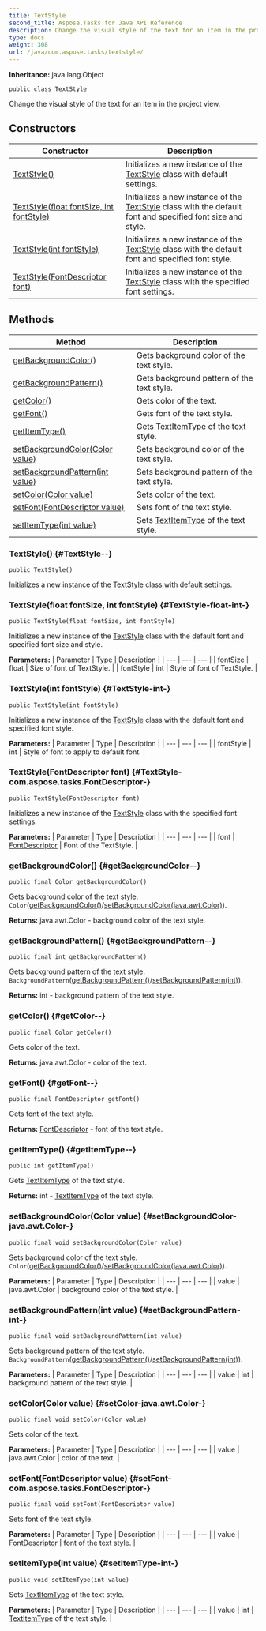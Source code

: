 ```yaml
---
title: TextStyle
second_title: Aspose.Tasks for Java API Reference
description: Change the visual style of the text for an item in the project view.
type: docs
weight: 308
url: /java/com.aspose.tasks/textstyle/
---
```


**Inheritance:**
java.lang.Object
```
public class TextStyle
```

Change the visual style of the text for an item in the project view.
## Constructors

| Constructor | Description |
| --- | --- |
| [TextStyle()](#TextStyle--) | Initializes a new instance of the [TextStyle](../../com.aspose.tasks/textstyle) class with default settings. |
| [TextStyle(float fontSize, int fontStyle)](#TextStyle-float-int-) | Initializes a new instance of the [TextStyle](../../com.aspose.tasks/textstyle) class with the default font and specified font size and style. |
| [TextStyle(int fontStyle)](#TextStyle-int-) | Initializes a new instance of the [TextStyle](../../com.aspose.tasks/textstyle) class with the default font and specified font style. |
| [TextStyle(FontDescriptor font)](#TextStyle-com.aspose.tasks.FontDescriptor-) | Initializes a new instance of the [TextStyle](../../com.aspose.tasks/textstyle) class with the specified font settings. |
## Methods

| Method | Description |
| --- | --- |
| [getBackgroundColor()](#getBackgroundColor--) | Gets background color of the text style. |
| [getBackgroundPattern()](#getBackgroundPattern--) | Gets background pattern of the text style. |
| [getColor()](#getColor--) | Gets color of the text. |
| [getFont()](#getFont--) | Gets font of the text style. |
| [getItemType()](#getItemType--) | Gets [TextItemType](../../com.aspose.tasks/textitemtype) of the text style. |
| [setBackgroundColor(Color value)](#setBackgroundColor-java.awt.Color-) | Sets background color of the text style. |
| [setBackgroundPattern(int value)](#setBackgroundPattern-int-) | Sets background pattern of the text style. |
| [setColor(Color value)](#setColor-java.awt.Color-) | Sets color of the text. |
| [setFont(FontDescriptor value)](#setFont-com.aspose.tasks.FontDescriptor-) | Sets font of the text style. |
| [setItemType(int value)](#setItemType-int-) | Sets [TextItemType](../../com.aspose.tasks/textitemtype) of the text style. |
### TextStyle() {#TextStyle--}
```
public TextStyle()
```


Initializes a new instance of the [TextStyle](../../com.aspose.tasks/textstyle) class with default settings.

### TextStyle(float fontSize, int fontStyle) {#TextStyle-float-int-}
```
public TextStyle(float fontSize, int fontStyle)
```


Initializes a new instance of the [TextStyle](../../com.aspose.tasks/textstyle) class with the default font and specified font size and style.

**Parameters:**
| Parameter | Type | Description |
| --- | --- | --- |
| fontSize | float | Size of font of TextStyle. |
| fontStyle | int | Style of font of TextStyle. |

### TextStyle(int fontStyle) {#TextStyle-int-}
```
public TextStyle(int fontStyle)
```


Initializes a new instance of the [TextStyle](../../com.aspose.tasks/textstyle) class with the default font and specified font style.

**Parameters:**
| Parameter | Type | Description |
| --- | --- | --- |
| fontStyle | int | Style of font to apply to default font. |

### TextStyle(FontDescriptor font) {#TextStyle-com.aspose.tasks.FontDescriptor-}
```
public TextStyle(FontDescriptor font)
```


Initializes a new instance of the [TextStyle](../../com.aspose.tasks/textstyle) class with the specified font settings.

**Parameters:**
| Parameter | Type | Description |
| --- | --- | --- |
| font | [FontDescriptor](../../com.aspose.tasks/fontdescriptor) | Font of the TextStyle. |

### getBackgroundColor() {#getBackgroundColor--}
```
public final Color getBackgroundColor()
```


Gets background color of the text style. `Color`([getBackgroundColor()](../../com.aspose.tasks/textstyle\#getBackgroundColor--)/[setBackgroundColor(java.awt.Color)](../../com.aspose.tasks/textstyle\#setBackgroundColor-java.awt.Color-)).

**Returns:**
java.awt.Color - background color of the text style.
### getBackgroundPattern() {#getBackgroundPattern--}
```
public final int getBackgroundPattern()
```


Gets background pattern of the text style. `BackgroundPattern`([getBackgroundPattern()](../../com.aspose.tasks/textstyle\#getBackgroundPattern--)/[setBackgroundPattern(int)](../../com.aspose.tasks/textstyle\#setBackgroundPattern-int-)).

**Returns:**
int - background pattern of the text style.
### getColor() {#getColor--}
```
public final Color getColor()
```


Gets color of the text.

**Returns:**
java.awt.Color - color of the text.
### getFont() {#getFont--}
```
public final FontDescriptor getFont()
```


Gets font of the text style.

**Returns:**
[FontDescriptor](../../com.aspose.tasks/fontdescriptor) - font of the text style.
### getItemType() {#getItemType--}
```
public int getItemType()
```


Gets [TextItemType](../../com.aspose.tasks/textitemtype) of the text style.

**Returns:**
int - [TextItemType](../../com.aspose.tasks/textitemtype) of the text style.
### setBackgroundColor(Color value) {#setBackgroundColor-java.awt.Color-}
```
public final void setBackgroundColor(Color value)
```


Sets background color of the text style. `Color`([getBackgroundColor()](../../com.aspose.tasks/textstyle\#getBackgroundColor--)/[setBackgroundColor(java.awt.Color)](../../com.aspose.tasks/textstyle\#setBackgroundColor-java.awt.Color-)).

**Parameters:**
| Parameter | Type | Description |
| --- | --- | --- |
| value | java.awt.Color | background color of the text style. |

### setBackgroundPattern(int value) {#setBackgroundPattern-int-}
```
public final void setBackgroundPattern(int value)
```


Sets background pattern of the text style. `BackgroundPattern`([getBackgroundPattern()](../../com.aspose.tasks/textstyle\#getBackgroundPattern--)/[setBackgroundPattern(int)](../../com.aspose.tasks/textstyle\#setBackgroundPattern-int-)).

**Parameters:**
| Parameter | Type | Description |
| --- | --- | --- |
| value | int | background pattern of the text style. |

### setColor(Color value) {#setColor-java.awt.Color-}
```
public final void setColor(Color value)
```


Sets color of the text.

**Parameters:**
| Parameter | Type | Description |
| --- | --- | --- |
| value | java.awt.Color | color of the text. |

### setFont(FontDescriptor value) {#setFont-com.aspose.tasks.FontDescriptor-}
```
public final void setFont(FontDescriptor value)
```


Sets font of the text style.

**Parameters:**
| Parameter | Type | Description |
| --- | --- | --- |
| value | [FontDescriptor](../../com.aspose.tasks/fontdescriptor) | font of the text style. |

### setItemType(int value) {#setItemType-int-}
```
public void setItemType(int value)
```


Sets [TextItemType](../../com.aspose.tasks/textitemtype) of the text style.

**Parameters:**
| Parameter | Type | Description |
| --- | --- | --- |
| value | int | [TextItemType](../../com.aspose.tasks/textitemtype) of the text style. |

